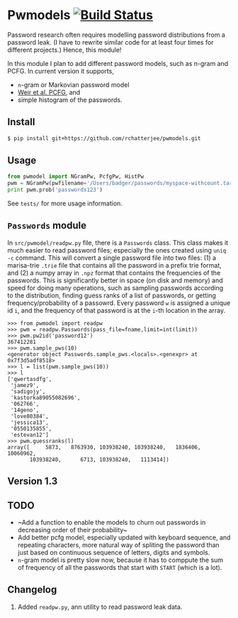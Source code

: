 # Pwmodels [![Build Status](https://travis-ci.org/rchatterjee/pwmodels.svg?branch=master)](https://travis-ci.org/rchatterjee/pwmodels) 
Password research often requires modelling password distributions from a
password leak. (I have to rewrite similar code for at least four times for
different projects.) Hence, this module!

In this module I plan to add different password models, such as n-gram and PCFG.
In current version it supports,
* `n`-gram or Markovian password model 
* [Weir et al. PCFG](http://ieeexplore.ieee.org/stamp/stamp.jsp?tp=&arnumber=5207658), and 
* simple histogram of the passwords.

## Install
```bash
$ pip install git+https://github.com/rchatterjee/pwmodels.git
```

## Usage
```python
from pwmodel import NGramPw, PcfgPw, HistPw
pwm = NGramPw(pwfilename='/Users/badger/passwords/myspace-withcount.tar.bz2', n=4)
print pwm.prob('passwords123')
```
See `tests/` for more usage information.


## `Passwords` module  
In `src/pwmodel/readpw.py` file, there is a `Passwords` class. This class makes
it much easier to read password files; especially the ones created using `uniq
-c` command. This will convert a single password file into two files: (1) a
marisa-trie `.trie` file that contains all the password in a prefix trie format,
and (2) a numpy array in `.npz` format that contains the frequencies of the
passwords. This is significantly better in space (on disk and memory) and speed
for doing many operations, such as sampling passwords according to the
distribution, finding guess ranks of a list of passwords, or getting
frequency/probability of a passowrd. Every password `w` is assigned a unique id `i`,
and the frequency of that password is at the `i`-th location in the array. 

```ipython
>>> from pwmodel import readpw
>>> pwm = readpw.Passwords(pass_file=fname,limit=int(limit))
>>> pwm.pw2id('password12')
367412281
>>> pwm.sample_pws(10)
<generator object Passwords.sample_pws.<locals>.<genexpr> at 0x7f3d5adf8518>
>>> l = list(pwm.sample_pws(10))
>>> l
['qwertasdfg',
 'jamez9',
 'sadigojy',
 'kastorka89055082696',
 '062766',
 '14geno',
 'love80384',
 'jessica13',
 '0550135855',
 'estevan12']
>>> pwm.guessranks(l)
array([     5873,   8763930, 103938240, 103938240,   1836406,  10060962,
       103938240,      6713, 103938240,   1113414])
```


## Version 1.3

## TODO
* ~Add a function to enable the models to churn out passwords in decreasing
  order of their probability~
* Add better pcfg model, especially updated with keyboard sequence, and
  repeating characters, more natural way of spliting the password than just
  based on continuous sequence of letters, digits and symbols.
* `n`-gram model is pretty slow now, because it has to comppute the sum of
  frequency of all the passwords that start with `START` (which is a lot).


## Changelog
1. Added `readpw.py`, ann utility to read password leak data. 
